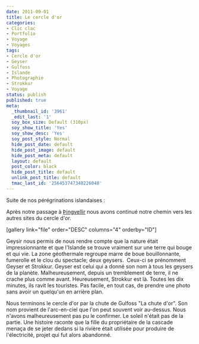 ```yaml
---
date: 2011-09-01
title: Le cercle d'or
categories:
- Clic clac
- Portfolio
- Voyage
- Voyages
tags:
- Cercle d'or
- Geyser
- Gulfoss
- Islande
- Photographie
- Strokkur
- Voyage
status: publish
published: true
meta:
  _thumbnail_id: '3961'
  _edit_last: '1'
  soy_box_size: Default (310px)
  soy_show_title: 'Yes'
  soy_show_desc: 'Yes'
  soy_post_style: Normal
  hide_post_date: default
  hide_post_image: default
  hide_post_meta: default
  layout: default
  post_color: black
  hide_post_title: default
  unlink_post_title: default
  tmac_last_id: '256453747348226048'
---
```

Suite de nos pérégrinations islandaises :

Après notre passage à <a href="https://www.clicclac.ch/2011/08/07/thingvellir/">Þingvellir</a> nous avons continué notre chemin vers les autres sites du cercle d'or.

<!--more-->

[gallery link="file" order="DESC" columns="4" orderby="ID"]

Geysir nous permis de nous rendre compte que la nature était impressionnante et que l'Islande se trouve vraiment sur une terre qui bouge et qui vie. La zone géothermale regroupe marre de boue bouillonnante, fumerolle et le clou du spectacle; deux geysers.  Ceux-ci se prénomment Geyser et Strokkur. Geyser est celui qui a donné son nom à tous les geysers de la planète. Malheureusement, depuis un tremblement de terre, il ne crache plus comme avant. Heureusement, Strokkur est là. Toutes les dix minutes, ils ravit les touristes. Pas facile, en tout cas, de prendre une photo sans avoir un quelqu'un en arrière plan.

Nous terminons le cercle d'or par la chute de Gulfoss "La chute d'or". Son nom provient de l'arc-en-ciel que l'on peut souvent voir au-dessus. Nous n'avons malheureusement pas pu le confirmer. Le soleil n'était pas de la partie.
Une histoire raconte que la fille du propriétaire de la cascade menaça de se jeter dedans si la rivière était utilisée pour produire de l'électricité, projet qui fut alors abandonné.
